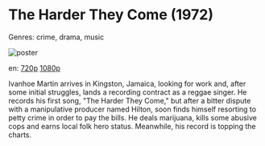 # The Harder They Come (1972)

Genres: crime, drama, music

![poster](http://image.tmdb.org/t/p/w500/lfL1K3XXr3O9xcDII9QyL1aHOBJ.jpg)

en:
  [720p](magnet:?xt=urn:btih:0435F158C6303AE98CCC1CB1D254507BA1F544A0&tr=udp://glotorrents.pw:6969/announce&tr=udp://tracker.opentrackr.org:1337/announce&tr=udp://torrent.gresille.org:80/announce&tr=udp://tracker.openbittorrent.com:80&tr=udp://tracker.coppersurfer.tk:6969&tr=udp://tracker.leechers-paradise.org:6969&tr=udp://p4p.arenabg.ch:1337&tr=udp://tracker.internetwarriors.net:1337)
  [1080p](magnet:?xt=urn:btih:206a8517d9dcdd327ada05ef4079a2c6b156238b&dn=The+Harder+They+Come+%281972%29+1080p+BrRip+x264+-+YIFY&tr=udp%3A%2F%2Ftracker.openbittorrent.com%3A80%2Fannounce&tr=udp%3A%2F%2Fglotorrents.pw%3A6969%2Fannounce&tr=udp%3A%2F%2Ftracker.openbittorrent.com%3A80%2Fannounce&tr=udp%3A%2F%2Ftracker.opentrackr.org%3A1337%2Fannounce&tr=udp%3A%2F%2Fzer0day.to%3A1337%2Fannounce&tr=udp%3A%2F%2Ftracker.coppersurfer.tk%3A6969%2Fannounce)
  


Ivanhoe Martin arrives in Kingston, Jamaica, looking for work and, after some initial struggles, lands a recording contract as a reggae singer. He records his first song, "The Harder They Come," but after a bitter dispute with a manipulative producer named Hilton, soon finds himself resorting to petty crime in order to pay the bills. He deals marijuana, kills some abusive cops and earns local folk hero status. Meanwhile, his record is topping the charts.